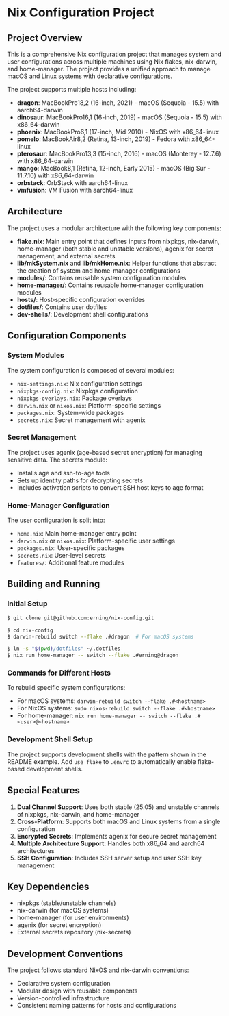 # Nix Configuration Project

## Project Overview

This is a comprehensive Nix configuration project that manages system and user configurations across multiple machines using Nix flakes, nix-darwin, and home-manager. The project provides a unified approach to manage macOS and Linux systems with declarative configurations.

The project supports multiple hosts including:
- **dragon**: MacBookPro18,2 (16-inch, 2021) - macOS (Sequoia - 15.5) with aarch64-darwin
- **dinosaur**: MacBookPro16,1 (16-inch, 2019) - macOS (Sequoia - 15.5) with x86_64-darwin
- **phoenix**: MacBookPro6,1 (17-inch, Mid 2010) - NixOS with x86_64-linux
- **pomelo**: MacBookAir8,2 (Retina, 13-inch, 2019) - Fedora with x86_64-linux
- **pterosaur**: MacBookPro13,3 (15-inch, 2016) - macOS (Monterey - 12.7.6) with x86_64-darwin
- **mango**: MacBook8,1 (Retina, 12-inch, Early 2015) - macOS (Big Sur - 11.7.10) with x86_64-darwin
- **orbstack**: OrbStack with aarch64-linux
- **vmfusion**: VM Fusion with aarch64-linux

## Architecture

The project uses a modular architecture with the following key components:

- **flake.nix**: Main entry point that defines inputs from nixpkgs, nix-darwin, home-manager (both stable and unstable versions), agenix for secret management, and external secrets
- **lib/mkSystem.nix** and **lib/mkHome.nix**: Helper functions that abstract the creation of system and home-manager configurations
- **modules/**: Contains reusable system configuration modules
- **home-manager/**: Contains reusable home-manager configuration modules
- **hosts/**: Host-specific configuration overrides
- **dotfiles/**: Contains user dotfiles
- **dev-shells/**: Development shell configurations

## Configuration Components

### System Modules
The system configuration is composed of several modules:
- `nix-settings.nix`: Nix configuration settings
- `nixpkgs-config.nix`: Nixpkgs configuration
- `nixpkgs-overlays.nix`: Package overlays
- `darwin.nix` or `nixos.nix`: Platform-specific settings
- `packages.nix`: System-wide packages
- `secrets.nix`: Secret management with agenix

### Secret Management
The project uses agenix (age-based secret encryption) for managing sensitive data. The secrets module:
- Installs age and ssh-to-age tools
- Sets up identity paths for decrypting secrets
- Includes activation scripts to convert SSH host keys to age format

### Home-Manager Configuration
The user configuration is split into:
- `home.nix`: Main home-manager entry point
- `darwin.nix` or `nixos.nix`: Platform-specific user settings
- `packages.nix`: User-specific packages
- `secrets.nix`: User-level secrets
- `features/`: Additional feature modules

## Building and Running

### Initial Setup
```bash
$ git clone git@github.com:erning/nix-config.git

$ cd nix-config
$ darwin-rebuild switch --flake .#dragon  # For macOS systems

$ ln -s "$(pwd)/dotfiles" ~/.dotfiles
$ nix run home-manager -- switch --flake .#erning@dragon
```

### Commands for Different Hosts
To rebuild specific system configurations:
- For macOS systems: `darwin-rebuild switch --flake .#<hostname>`
- For NixOS systems: `sudo nixos-rebuild switch --flake .#<hostname>`
- For home-manager: `nix run home-manager -- switch --flake .#<user>@<hostname>`

### Development Shell Setup
The project supports development shells with the pattern shown in the README example. Add `use flake` to `.envrc` to automatically enable flake-based development shells.

## Special Features

1. **Dual Channel Support**: Uses both stable (25.05) and unstable channels of nixpkgs, nix-darwin, and home-manager
2. **Cross-Platform**: Supports both macOS and Linux systems from a single configuration
3. **Encrypted Secrets**: Implements agenix for secure secret management
4. **Multiple Architecture Support**: Handles both x86_64 and aarch64 architectures
5. **SSH Configuration**: Includes SSH server setup and user SSH key management

## Key Dependencies

- nixpkgs (stable/unstable channels)
- nix-darwin (for macOS systems)
- home-manager (for user environments)
- agenix (for secret encryption)
- External secrets repository (nix-secrets)

## Development Conventions

The project follows standard NixOS and nix-darwin conventions:
- Declarative system configuration
- Modular design with reusable components
- Version-controlled infrastructure
- Consistent naming patterns for hosts and configurations